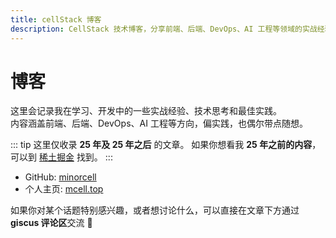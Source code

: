 ```yaml
---
title: cellStack 博客
description: CellStack 技术博客，分享前端、后端、DevOps、AI 工程等领域的实战经验和最佳实践
---
```


# 博客

这里会记录我在学习、开发中的一些实战经验、技术思考和最佳实践。  
内容涵盖前端、后端、DevOps、AI 工程等方向，偏实践，也偶尔带点随想。

::: tip
这里仅收录 **25 年及 25 年之后** 的文章。
如果你想看我 **25 年之前的内容**，可以到 [稀土掘金](https://juejin.cn/user/2280829967146779/posts) 找到。
:::

- GitHub: [minorcell](https://github.com/minorcell)
- 个人主页: [mcell.top](https://mcell.top)

如果你对某个话题特别感兴趣，或者想讨论什么，可以直接在文章下方通过 **giscus 评论区**交流 🙌
